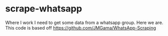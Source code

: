 # scrape-whatsapp

Where I work I need to get some data from a whatsapp group. Here we are. This code is based off https://github.com/JMGama/WhatsApp-Scraping
